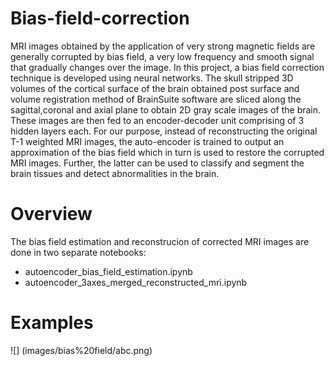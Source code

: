 # Bias-field-correction
MRI images obtained by the application of very strong magnetic fields are generally corrupted by bias field, a very low frequency and smooth signal that gradually changes over the image.  In this project, a bias field correction technique is developed using neural networks. The skull stripped 3D volumes of the cortical surface of the brain obtained post surface and volume registration method of BrainSuite software are sliced along the sagittal,coronal and axial plane to obtain 2D gray scale images of the brain. These images are then fed to an encoder-decoder unit comprising of 3 hidden layers each. For our purpose, instead of reconstructing the original T-1 weighted MRI images, the auto-encoder is trained to output an approximation of the bias field which in turn is used to restore the corrupted MRI images. Further, the latter can be used to classify and segment the brain tissues and detect abnormalities in the brain.
# Overview
The bias field estimation and reconstrucion of corrected MRI images are done in two separate notebooks:
* autoencoder_bias_field_estimation.ipynb
* autoencoder_3axes_merged_reconstructed_mri.ipynb
# Examples
![] (images/bias%20field/abc.png)

